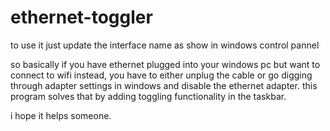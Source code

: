 # ethernet-toggler
to use it just update the interface name as show in windows control pannel

so basically if you have ethernet plugged into your windows pc but want to connect to wifi instead, you have to either unplug the cable or go digging through adapter settings in windows and disable the ethernet adapter. 
this program solves that by adding toggling functionality in the taskbar.

i hope it helps someone.
